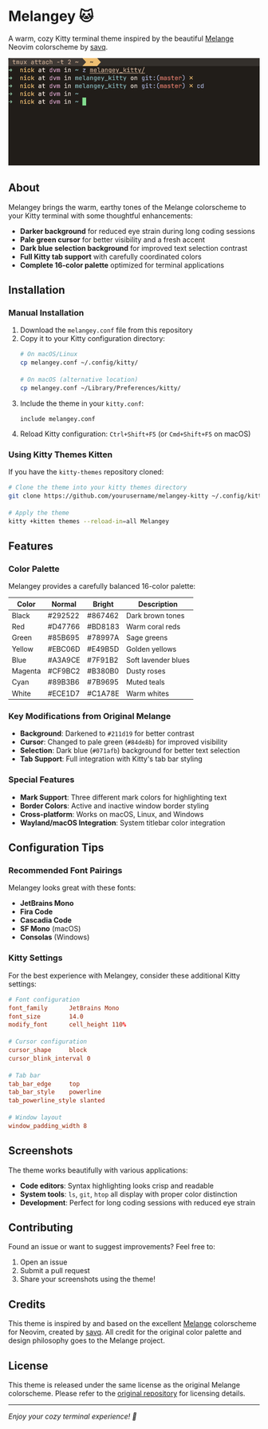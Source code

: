 # Melangey 🐱

A warm, cozy Kitty terminal theme inspired by the beautiful [Melange](https://github.com/savq/melange-nvim) Neovim colorscheme by [savq](https://github.com/savq).

![Melangey Preview](preview.png)

## About

Melangey brings the warm, earthy tones of the Melange colorscheme to your Kitty terminal with some thoughtful enhancements:

- **Darker background** for reduced eye strain during long coding sessions
- **Pale green cursor** for better visibility and a fresh accent
- **Dark blue selection background** for improved text selection contrast
- **Full Kitty tab support** with carefully coordinated colors
- **Complete 16-color palette** optimized for terminal applications

## Installation

### Manual Installation

1. Download the `melangey.conf` file from this repository
2. Copy it to your Kitty configuration directory:
   ```bash
   # On macOS/Linux
   cp melangey.conf ~/.config/kitty/
   
   # On macOS (alternative location)
   cp melangey.conf ~/Library/Preferences/kitty/
   ```
3. Include the theme in your `kitty.conf`:
   ```
   include melangey.conf
   ```
4. Reload Kitty configuration: `Ctrl+Shift+F5` (or `Cmd+Shift+F5` on macOS)

### Using Kitty Themes Kitten

If you have the `kitty-themes` repository cloned:

```bash
# Clone the theme into your kitty themes directory
git clone https://github.com/yourusername/melangey-kitty ~/.config/kitty/themes/melangey

# Apply the theme
kitty +kitten themes --reload-in=all Melangey
```

## Features

### Color Palette

Melangey provides a carefully balanced 16-color palette:

| Color   | Normal  | Bright  | Description |
|---------|---------|---------|-------------|
| Black   | #292522 | #867462 | Dark brown tones |
| Red     | #D47766 | #BD8183 | Warm coral reds |
| Green   | #85B695 | #78997A | Sage greens |
| Yellow  | #EBC06D | #E49B5D | Golden yellows |
| Blue    | #A3A9CE | #7F91B2 | Soft lavender blues |
| Magenta | #CF9BC2 | #B380B0 | Dusty roses |
| Cyan    | #89B3B6 | #7B9695 | Muted teals |
| White   | #ECE1D7 | #C1A78E | Warm whites |

### Key Modifications from Original Melange

- **Background**: Darkened to `#211d19` for better contrast
- **Cursor**: Changed to pale green (`#84de8b`) for improved visibility
- **Selection**: Dark blue (`#071afb`) background for better text selection
- **Tab Support**: Full integration with Kitty's tab bar styling

### Special Features

- **Mark Support**: Three different mark colors for highlighting text
- **Border Colors**: Active and inactive window border styling
- **Cross-platform**: Works on macOS, Linux, and Windows
- **Wayland/macOS Integration**: System titlebar color integration

## Configuration Tips

### Recommended Font Pairings

Melangey looks great with these fonts:
- **JetBrains Mono**
- **Fira Code**
- **Cascadia Code**
- **SF Mono** (macOS)
- **Consolas** (Windows)

### Kitty Settings

For the best experience with Melangey, consider these additional Kitty settings:

```conf
# Font configuration
font_family      JetBrains Mono
font_size        14.0
modify_font      cell_height 110%

# Cursor configuration
cursor_shape     block
cursor_blink_interval 0

# Tab bar
tab_bar_edge     top
tab_bar_style    powerline
tab_powerline_style slanted

# Window layout
window_padding_width 8
```

## Screenshots

The theme works beautifully with various applications:

- **Code editors**: Syntax highlighting looks crisp and readable
- **System tools**: `ls`, `git`, `htop` all display with proper color distinction
- **Development**: Perfect for long coding sessions with reduced eye strain

## Contributing

Found an issue or want to suggest improvements? Feel free to:

1. Open an issue
2. Submit a pull request
3. Share your screenshots using the theme!

## Credits

This theme is inspired by and based on the excellent [Melange](https://github.com/savq/melange-nvim) colorscheme for Neovim, created by [savq](https://github.com/savq). All credit for the original color palette and design philosophy goes to the Melange project.

## License

This theme is released under the same license as the original Melange colorscheme. Please refer to the [original repository](https://github.com/savq/melange-nvim) for licensing details.

---

*Enjoy your cozy terminal experience! 🌅*